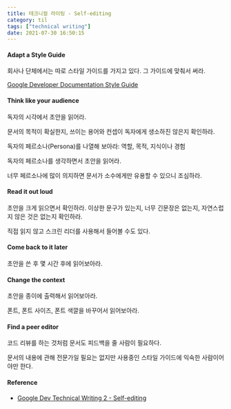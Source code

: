 ```yaml
---
title: 테크니컬 라이팅 - Self-editing
category: til
tags: ["technical writing"]
date: 2021-07-30 16:50:15
---
```


#### Adapt a Style Guide
회사나 단체에서는 따로 스타일 가이드를 가지고 있다. 그 가이드에 맞춰서 써라.

[Google Developer Documentation Style Guide](https://developers.google.com/style)

#### Think like your audience
독자의 시각에서 초안을 읽어라.

문서의 목적이 확실한지, 쓰이는 용어와 컨셉이 독자에게 생소하진 않은지 확인하라.

독자의 페르소나(Persona)를 나열해 보아라: 역할, 목적, 지식이나 경험

독자의 페르소나를 생각하면서 초안을 읽어라.

너무 페르소나에 많이 의지하면 문서가 소수에게만 유용할 수 있으니 조심하라.

#### Read it out loud
초안을 크게 읽으면서 확인하라. 이상한 문구가 있는지, 너무 긴문장은 없는지, 자연스럽지 않은 것은 없는지 확인하라.

직접 읽지 않고 스크린 리더를 사용해서 들어볼 수도 있다.

#### Come back to it later
초안을 쓴 후 몇 시간 후에 읽어보아라.

#### Change the context
초안을 종이에 출력해서 읽어보아라.

폰트, 폰트 사이즈, 폰트 색깔을 바꾸어서 읽어보아라.

#### Find a peer editor
코드 리뷰를 하는 것처럼 문서도 피드백을 줄 사람이 필요하다.

문서의 내용에 관해 전문가일 필요는 없지만 사용중인 스타일 가이드에 익숙한 사람이어야만 한다.

#### Reference
- [Google Dev Technical Writing 2 - Self-editing](https://developers.google.com/tech-writing/two/editing)